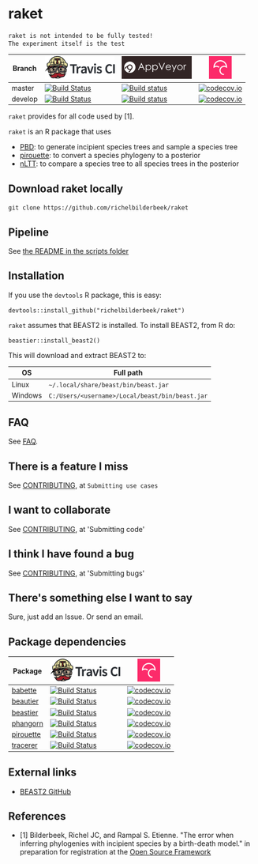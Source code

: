 # raket

```
raket is not intended to be fully tested!
The experiment itself is the test
```

Branch|[![Travis CI logo](pics/TravisCI.png)](https://travis-ci.org)|[![AppVeyor logo](pics/AppVeyor.png)](https://www.appveyor.com)|[![Codecov logo](pics/Codecov.png)](https://www.codecov.io)
---|---|---|---
master|[![Build Status](https://travis-ci.org/richelbilderbeek/raket.svg?branch=master)](https://travis-ci.org/richelbilderbeek/raket)|[![Build status](https://ci.appveyor.com/api/projects/status/pm0injx1acgrj6gp/branch/master?svg=true)](https://ci.appveyor.com/project/richelbilderbeek/raket/branch/master)|[![codecov.io](https://codecov.io/github/richelbilderbeek/raket/coverage.svg?branch=master)](https://codecov.io/github/richelbilderbeek/raket/branch/master)
develop|[![Build Status](https://travis-ci.org/richelbilderbeek/raket.svg?branch=develop)](https://travis-ci.org/richelbilderbeek/raket)|[![Build status](https://ci.appveyor.com/api/projects/status/pm0injx1acgrj6gp/branch/develop?svg=true)](https://ci.appveyor.com/project/richelbilderbeek/raket/branch/develop)|[![codecov.io](https://codecov.io/github/richelbilderbeek/raket/coverage.svg?branch=develop)](https://codecov.io/github/richelbilderbeek/raket/branch/develop)

`raket` provides for all code used by [1].

`raket` is an R package that uses

 * [PBD](https://github.com/rsetienne/PBD): to generate incipient species trees and sample a species tree 
 * [pirouette](https://github.com/richelbilderbeek/pirouette): to convert a species phylogeny to a posterior 
 * [nLTT](https://github.com/richelbilderbeek/nLTT): to compare a species tree to all species trees in the posterior


## Download raket locally

```
git clone https://github.com/richelbilderbeek/raket
```

## Pipeline

See [the README in the scripts folder](scripts/README.md)

## Installation

If you use the `devtools` R package, this is easy:

```
devtools::install_github("richelbilderbeek/raket")
```

`raket` assumes that BEAST2 is installed. To install BEAST2, from R do:

```{r}
beastier::install_beast2()
```

This will download and extract BEAST2 to:

OS|Full path
---|---
Linux|`~/.local/share/beast/bin/beast.jar`
Windows|`C:/Users/<username>/Local/beast/bin/beast.jar`

## FAQ

See [FAQ](doc/faq.md).

## There is a feature I miss

See [CONTRIBUTING](CONTRIBUTING.md), at `Submitting use cases`

## I want to collaborate

See [CONTRIBUTING](CONTRIBUTING.md), at 'Submitting code'

## I think I have found a bug

See [CONTRIBUTING](CONTRIBUTING.md), at 'Submitting bugs' 

## There's something else I want to say

Sure, just add an Issue. Or send an email.

## Package dependencies

Package|[![Travis CI logo](pics/TravisCI.png)](https://travis-ci.org)|[![Codecov logo](pics/Codecov.png)](https://www.codecov.io)
---|---|---
[babette](https://github.com/richelbilderbeek/babette)|[![Build Status](https://travis-ci.org/richelbilderbeek/babette.svg?branch=master)](https://travis-ci.org/richelbilderbeek/babette)|[![codecov.io](https://codecov.io/github/richelbilderbeek/babette/coverage.svg?branch=master)](https://codecov.io/github/richelbilderbeek/babette/branch/master)
[beautier](https://github.com/richelbilderbeek/beautier)|[![Build Status](https://travis-ci.org/richelbilderbeek/beautier.svg?branch=master)](https://travis-ci.org/richelbilderbeek/beautier)|[![codecov.io](https://codecov.io/github/richelbilderbeek/beautier/coverage.svg?branch=master)](https://codecov.io/github/richelbilderbeek/beautier/branch/master)
[beastier](https://github.com/richelbilderbeek/beastier)|[![Build Status](https://travis-ci.org/richelbilderbeek/beastier.svg?branch=master)](https://travis-ci.org/richelbilderbeek/beastier)|[![codecov.io](https://codecov.io/github/richelbilderbeek/beastier/coverage.svg?branch=master)](https://codecov.io/github/richelbilderbeek/beastier/branch/master)
[phangorn](https://github.com/KlausVigo/phangorn)|[![Build Status](https://travis-ci.org/KlausVigo/phangorn.svg?branch=master)](https://travis-ci.org/KlausVigo/phangorn)|[![codecov.io](https://codecov.io/github/KlausVigo/phangorn/coverage.svg?branch=master)](https://codecov.io/github/KlausVigo/phangorn/branch/master)
[pirouette](https://github.com/richelbilderbeek/pirouette)|[![Build Status](https://travis-ci.org/richelbilderbeek/pirouette.svg?branch=master)](https://travis-ci.org/richelbilderbeek/pirouette)|[![codecov.io](https://codecov.io/github/richelbilderbeek/pirouette/coverage.svg?branch=master)](https://codecov.io/github/richelbilderbeek/pirouette/branch/master)
[tracerer](https://github.com/richelbilderbeek/tracerer)|[![Build Status](https://travis-ci.org/richelbilderbeek/tracerer.svg?branch=master)](https://travis-ci.org/richelbilderbeek/tracerer)|[![codecov.io](https://codecov.io/github/richelbilderbeek/tracerer/coverage.svg?branch=master)](https://codecov.io/github/richelbilderbeek/tracerer/branch/master)

## External links

 * [BEAST2 GitHub](https://github.com/CompEvol/beast2)

## References

 * [1] Bilderbeek, Richel JC, and Rampal S. Etienne. "The error when inferring phylogenies with incipient species by a birth-death model." in preparation for registration at the [Open Source Framework](https://osf.io/)

